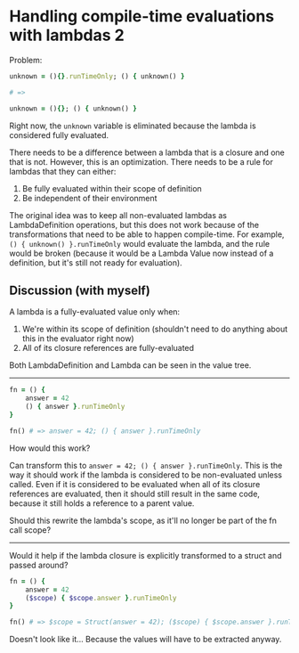 # Handling compile-time evaluations with lambdas 2

Problem:

```ruby
unknown = (){}.runTimeOnly; () { unknown() }

# =>

unknown = (){}; () { unknown() }
```

Right now, the `unknown` variable is eliminated because the lambda is considered fully evaluated.

There needs to be a difference between a lambda that is a closure and one that is not. However, this 
is  an optimization. There needs to be a rule for lambdas that they can either:

1. Be fully evaluated within their scope of definition
2. Be independent of their environment

The original idea was to keep all non-evaluated lambdas as LambdaDefinition operations, but this
does not work because of the transformations that need to be able to happen compile-time.
For example, `() { unknown() }.runTimeOnly` would evaluate the lambda, and the rule would be broken
(because it would be a Lambda Value now instead of a definition, but it's still not ready for
evaluation).

## Discussion (with myself)

A lambda is a fully-evaluated value only when:

1. We're within its scope of definition (shouldn't need to do anything about this in the evaluator
   right now)
2. All of its closure references are fully-evaluated

Both LambdaDefinition and Lambda can be seen in the value tree.

---

```ruby
fn = () {
    answer = 42
    () { answer }.runTimeOnly
}

fn() # => answer = 42; () { answer }.runTimeOnly
```

How would this work?

Can transform this to `answer = 42; () { answer }.runTimeOnly`. This is the way it should work
if the lambda is considered to be non-evaluated unless called.
Even if it is considered to be evaluated when all of its closure references are evaluated, then 
it should still result in the same code, because it still holds a reference to a parent value.
   
Should this rewrite the lambda's scope, as it'll no longer be part of the fn call scope?

---

Would it help if the lambda closure is explicitly transformed to a struct and passed around?

```ruby
fn = () {
    answer = 42
    ($scope) { $scope.answer }.runTimeOnly
}

fn() # => $scope = Struct(answer = 42); ($scope) { $scope.answer }.runTimeOnly
```

Doesn't look like it... Because the values will have to be extracted anyway.
